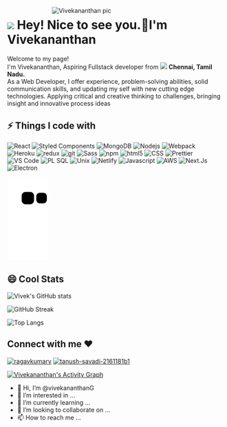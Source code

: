  <img
      width="400"
      align="right"
      src="https://cdn.dribbble.com/users/1162077/screenshots/5403918/media/a85c0dcdcc774c6f340b07518363d6fb.gif"
      alt="Vivekananthan pic"
    />

<h1><img src=https://emojis.slackmojis.com/emojis/images/1643514120/795/cool.gif?1643514120 width="30"/> Hey! Nice to see you.👋I'm Vivekananthan</h1>

<p>Welcome to my page! </br> I'm Vivekananthan, Aspiring Fullstack developer from <img src="https://cdn-icons.flaticon.com/png/512/2163/premium/2163350.png?token=exp=1647800627~hmac=bdebcf554a07c392fbcd48daa79b504a" width="13"/> <b>Chennai, Tamil Nadu.</b> 
<br/>As a Web Developer, I offer experience, problem-solving abilities, solid communication skills, and updating my self with new cutting edge technologies. Applying critical and creative thinking to challenges, bringing insight and innovative process ideas</p>

## ⚡ Things I code with

<p>
  <img alt="React" src="https://img.shields.io/badge/-React-45b8d8?style=flat-square&logo=react&logoColor=white" />
  <img alt="Styled Components" src="https://img.shields.io/badge/-Styled_Components-db7092?style=flat-square&logo=styled-components&logoColor=white" />
   <img alt="MongoDB" src="https://img.shields.io/badge/-MongoDB-13aa52?style=flat-square&logo=mongodb&logoColor=white" />
  <img alt="Nodejs" src="https://img.shields.io/badge/-Nodejs-43853d?style=flat-square&logo=Node.js&logoColor=white" />
  <img alt="Webpack" src="https://img.shields.io/badge/-Webpack-8DD6F9?style=flat-square&logo=webpack&logoColor=white" /> 
  <img alt="Heroku" src="https://img.shields.io/badge/-Heroku-430098?style=flat-square&logo=heroku&logoColor=white" />
  <img alt="redux" src="https://img.shields.io/badge/-Redux-764ABC?style=flat-square&logo=redux&logoColor=white" />
   <img alt="git" src="https://img.shields.io/badge/-Git-F05032?style=flat-square&logo=git&logoColor=white" />
  <img alt="Sass" src="https://img.shields.io/badge/-Sass-CC6699?style=flat-square&logo=sass&logoColor=white" />
  <img alt="npm" src="https://img.shields.io/badge/-NPM-CB3837?style=flat-square&logo=npm&logoColor=white" />
  <img alt="html5" src="https://img.shields.io/badge/-HTML5-E34F26?style=flat-square&logo=html5&logoColor=white" />
   <img alt="CSS" src="https://img.shields.io/badge/-CSS-764ABC?style=flat-square&logo=CSS3&logoColor=white" />
  <img alt="Prettier" src="https://img.shields.io/badge/-Prettier-F7B93E?style=flat-square&logo=prettier&logoColor=white" />
  <img alt="VS Code" src="https://img.shields.io/badge/-VS_Code-007ACC?style=flat-square&logo=visual-studio-code&logoColor=white" /> 
  <img alt="PL SQL" src="https://img.shields.io/badge/-PL%20SQL-orange?style=flat-square&logo=oracle&logoColor=white" /> 
   <img alt="Unix" src="https://img.shields.io/badge/-unix-yellow?style=flat-square&logo=linux&logoColor=white" /> 
  <img alt="Netlify" src="https://img.shields.io/badge/-Netlify-yellowgreen?style=flat-square&logo=netlify&logoColor=white" /> 
 <img alt="Javascript" src="https://img.shields.io/badge/-Javascript-blue?style=flat-square&logo=JavaScript&logoColor=white" />
  <img alt="AWS" src="https://img.shields.io/badge/-AWS-red?style=flat-square&logo=Amazon%20AWS&logoColor=white" /> 
  <img alt="Next.Js" src="https://img.shields.io/badge/-Next.js-lightgrey?style=flat-square&logo=Next.js&logoColor=white" /> 
  <img alt="Electron" src="https://img.shields.io/badge/-Electron.js-brightgreen?style=flat-square&logo=Electron&logoColor=white" /> 
</p>

<img alt="contribution" src="https://github.com/vivekananthanG/vivekananthanG/blob/output/github-contribution-grid-snake.svg" />

## 😄 Cool Stats

![Vivek's GitHub stats](https://github-readme-stats.vercel.app/api?username=vivekananthanG&show_icons=true&theme=dark)

![GitHub Streak](https://github-readme-streak-stats.herokuapp.com/?user=vivekananthanG&theme=dark)

![Top Langs](https://github-readme-stats.vercel.app/api/top-langs/?username=vivekananthanG&layout=compact&theme=dark&langs_count=6)

<h2 align="left">Connect with me ❤️</h2>
<p align="left">
<a href="https://twitter.com/" target="blank"><img align="center" src="https://raw.githubusercontent.com/rahuldkjain/github-profile-readme-generator/master/src/images/icons/Social/twitter.svg" alt="ragavkumarv" height="30" width="40" /></a>
<a href="https://www.linkedin.com/in/vivekananthan-g-43b8b4a1/ target="blank"><img align="center" src="https://raw.githubusercontent.com/rahuldkjain/github-profile-readme-generator/master/src/images/icons/Social/linked-in-alt.svg" alt="tanush-savadi-2161181b1" height="30" width="40" /></a>
</p>

<a href="https://github.com/vivekananthanG/github-readme-activity-graph"><img alt="Vivekananthan's Activity Graph" src="https://activity-graph.herokuapp.com/graph?username=vivekananthanG&bg_color=0D1117&color=5BCDEC&line=5BCDEC&point=FFFFFF&hide_border=true" /></a>


- 👋 Hi, I’m @vivekananthanG
- 👀 I’m interested in ...
- 🌱 I’m currently learning ...
- 💞️ I’m looking to collaborate on ...
- 📫 How to reach me ...

<!---
vivekananthanG/vivekananthanG is a ✨ special ✨ repository because its `README.md` (this file) appears on your GitHub profile.
You can click the Preview link to take a look at your changes.
--->
